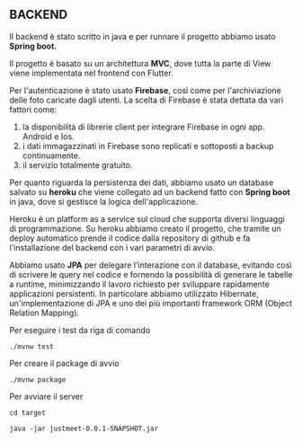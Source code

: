 ## BACKEND

Il backend è stato scritto in java e per runnare il progetto abbiamo usato **Spring boot.**

Il progetto è basato su un architettura **MVC**, dove tutta la parte di View viene implementata nel frontend con Flutter.

Per l&apos;autenticazione è stato usato **Firebase**, così come per l&apos;archiviazione delle foto caricate dagli utenti. La scelta di Firebase è stata dettata da vari fattori come:

1. la disponibilità di librerie client per integrare Firebase in ogni app. Android e Ios.
2. i dati immagazzinati in Firebase sono replicati e sottoposti a backup continuamente.
3. il servizio totalmente gratuito.

Per quanto riguarda la persistenza dei dati, abbiamo usato un database salvato su **heroku** che viene collegato ad un backend fatto con **Spring boot** in java, dove si gestisce la logica dell&apos;applicazione. 

Heroku è un platform as a service sul cloud che supporta diversi linguaggi di programmazione.  Su heroku abbiamo creato il progetto, che tramite un deploy automatico prende il codice dalla repository di github e fa l&apos;installazione del backend con i vari parametri di avvio.

Abbiamo usato **JPA** per delegare l&apos;interazione con il database, evitando così di scrivere le query nel codice e fornendo la possibilità di generare le tabelle a runtime, minimizzando il lavoro richiesto per sviluppare rapidamente applicazioni persistenti. 
In particolare abbiamo utilizzato Hibernate, un&apos;implementazione di JPA e uno dei più importanti framework ORM (Object Relation Mapping).

Per eseguire i test da riga di comando 
```shell
./mvnw test
```

Per creare il package di avvio
```shell
./mvnw package
```

Per avviare il server
```shell
cd target
```

```shell
java -jar justmeet-0.0.1-SNAPSHOT.jar
```